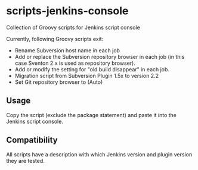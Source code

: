 scripts-jenkins-console
=======================

Collection of Groovy scripts for Jenkins script console

Currently, following Groovy scripts exit:
* Rename Subversion host name in each job
* Add or replace the Subversion repository browser in each job (in this case Sventon 2.x is used as repository browser).
* Add or modify the setting for "old build disappear" in each job.
* Migration script from Subversion Plugin 1.5x to version 2.2
* Set Git repository browser to (Auto)


## Usage

Copy the script (exclude the package statement) and paste it ínto the Jenkins script console.


## Compatibility
All scripts have a description with which Jenkins version and plugin version they are tested.
